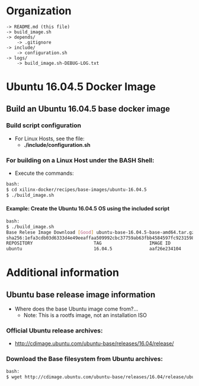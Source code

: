 [//]: # (Readme.md - Ubuntu 16.04.5 base operating system)

# Organization
```
-> README.md (this file)
-> build_image.sh
-> depends/
	-> .gitignore
-> include/
	-> configuration.sh
-> logs/
	-> build_image.sh-DEBUG-LOG.txt
```

# Ubuntu 16.04.5 Docker Image

## Build an Ubuntu 16.04.5 base docker image

### Build script configuration
- For Linux Hosts, see the file:
	- __./include/configuration.sh__

### For building on a Linux Host under the BASH Shell:
- Execute the commands:
```bash
bash:
$ cd xilinx-docker/recipes/base-images/ubuntu-16.04.5
$ ./build_image.sh
```

#### Example: Create the Ubuntu 16.04.5 OS using the included script
```bash
bash:
$ ./build_image.sh
Base Relese Image Download [Good] ubuntu-base-16.04.5-base-amd64.tar.gz
sha256:1efa3cdb03d6333d4e49eeaffaa509992cbc37759ab63fbb4584597fc9231598
REPOSITORY                       TAG                  IMAGE ID            CREATED                  SIZE
ubuntu                           16.04.5              aaf26e234104        Less than a second ago   115MB
```

# Additional information

## Ubuntu base release image information
- Where does the base Ubuntu image come from?...
	- Note: This is a rootfs image, not an installation ISO

### Official Ubuntu release archives:
- http://cdimage.ubuntu.com/ubuntu-base/releases/16.04/release/

### Download the Base filesystem from Ubuntu archives:
```bash
bash:
$ wget http://cdimage.ubuntu.com/ubuntu-base/releases/16.04/release/ubuntu-base-16.04.5-base-amd64.tar.gz
```
